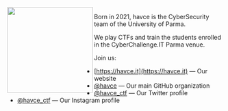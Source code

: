 <img align="left" src="https://user-images.githubusercontent.com/24835026/207057680-9d7eb821-15f1-4af3-9af7-e4c439d2bb44.png" width="200">

Born in 2021, havce is the CyberSecurity team of the University of Parma.

We play CTFs and train the students enrolled in the CyberChallenge.IT Parma
venue.

Join us:

* [https://havce.it](https://havce.it) &mdash; Our website
* [@havce](https://github.com/havce) &mdash; Our main GitHub organization
* [@havce_ctf](https://twitter.com/havce_ctf) &mdash; Our Twitter profile
* [@havce_ctf](https://instagram.com/havce_ctf) &mdash; Our Instagram profile

<br clear="left"/>
